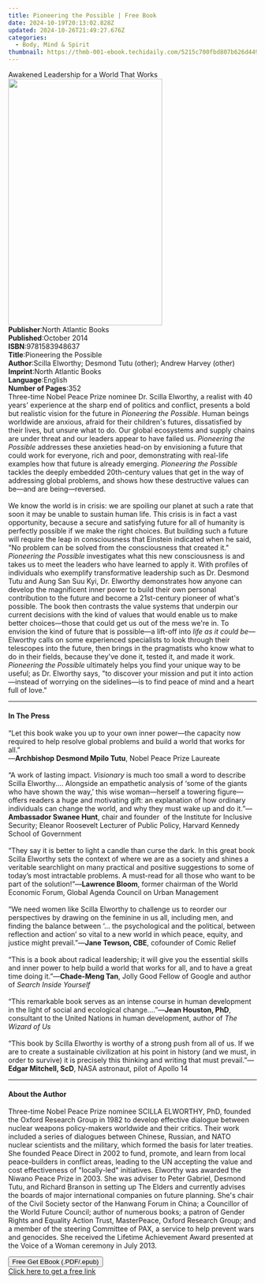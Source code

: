 ```yaml
---
title: Pioneering the Possible | Free Book
date: 2024-10-19T20:13:02.828Z
updated: 2024-10-26T21:49:27.676Z
categories:
  - Body, Mind & Spirit
thumbnail: https://thmb-001-ebook.techidaily.com/5215c700fbd807b626d44989cb1375cd19449a9a3484373b91358002624a9081.jpg
---
```

<main id="book-container">
  <div class="flex flex-col">
    <div class="book-brief flex-1 py-6 px-4 sm:p-6 md:py-10 md:px-8">
      <!-- brief-->
      <div class="book-brief-main">
        Awakened Leadership for a World That Works
      </div>
    </div>
    <div
      class="book-meta-info flex-1 grid gap-4 col-start-1 col-end-3 row-start-1 sm:mb-6 sm:grid-cols-4 lg:gap-6 lg:col-start-2 lg:row-end-6 lg:row-span-6 lg:mb-0"
    >
      <div
        class="book-meta-info-left place-content-center mt-4 p-4 text-sm leading-6 col-start-2 col-span-2 dark:text-slate-400"
      >
        <img
          class="w-full h-500 object-cover rounded-lg sm:h-255 sm:col-span-2 lg:col-span-full"
          src="https://img-001-ebook.techidaily.com/2c5caa98adbcd0a4aa3b84fee9baa99a7ece3a5f9276f609286c39af8da765b8.jpg"
          alt=""
          width="312"
          height="500"
        />
      </div>
      <div
        class="book-meta-info-right mt-2 col-start-1 row-start-2 col-span-3 self-center"
      >
        <!-- meta data  -->
        <div class="flex flex-col px-4 md:px-8">
          <div class="flex-1">
            <strong>Publisher</strong>:<span class="px-2"
              >North Atlantic Books</span
            >
          </div>
          <div class="flex-1">
            <strong>Published</strong>:<span class="px-2">October 2014</span>
          </div>
          <div class="flex-1">
            <strong>ISBN</strong>:<span class="px-2">9781583948637</span>
          </div>
          <div class="flex-1">
            <strong>Title</strong>:<span class="px-2"
              >Pioneering the Possible</span
            >
          </div>
          <div class="flex-1">
            <strong>Author</strong>:<span class="px-2"
              >Scilla Elworthy; Desmond Tutu (other); Andrew Harvey
              (other)</span
            >
          </div>
          <div class="flex-1">
            <strong>Imprint</strong>:<span class="px-2"
              >North Atlantic Books</span
            >
          </div>
          <div class="flex-1">
            <strong>Language</strong>:<span class="px-2">English</span>
          </div>
          <div class="flex-1">
            <strong>Number of Pages</strong>:<span class="px-2">352</span>
          </div>
        </div>
      </div>
    </div>
    <div class="book-description flex-1 py-6 px-4 sm:p-6 md:py-10 md:px-8">
      <div class="book-description-main">
        <div accordion-content="" id="description">
          Three-time Nobel Peace Prize nominee Dr. Scilla Elworthy, a realist
          with 40 years' experience at the sharp end of politics and conflict,
          presents a bold but realistic vision for the future in
          <i>Pioneering the Possible</i>. Human beings worldwide are anxious,
          afraid for their children's futures, dissatisfied by their lives, but
          unsure what to do. Our global ecosystems and supply chains are under
          threat and our leaders appear to have failed us.
          <i>Pioneering the Possible</i> addresses these anxieties head-on by
          envisioning a future that could work for everyone, rich and poor,
          demonstrating with real-life examples how that future is already
          emerging. <i>Pioneering the Possible</i> tackles the deeply embedded
          20th-century values that get in the way of addressing global problems,
          and shows how these destructive values can be—and are
          being—reversed.<br /><br />
          We know the world is in crisis: we are spoiling our planet at such a
          rate that soon it may be unable to sustain human life. This crisis is
          in fact a vast opportunity, because a secure and satisfying future for
          all of humanity is perfectly possible if we make the right choices.
          But building such a future will require the leap in consciousness that
          Einstein indicated when he said, "No problem can be solved from the
          consciousness that created it."
          <i>Pioneering the Possible</i> investigates what this new
          consciousness is and takes us to meet the leaders who have learned to
          apply it. With profiles of individuals who exemplify transformative
          leadership such as Dr. Desmond Tutu and Aung San Suu Kyi, Dr. Elworthy
          demonstrates how anyone can develop the magnificent inner power to
          build their own personal contribution to the future and become a
          21st-century pioneer of what's possible. The book then contrasts the
          value systems that underpin our current decisions with the kind of
          values that would enable us to make better choices—those that could
          get us out of the mess we're in. To envision the kind of future that
          is possible—a lift-off into <i>life as it could be</i>—Elworthy calls
          on some experienced specialists to look through their telescopes into
          the future, then brings in the pragmatists who know what to do in
          their fields, because they've done it, tested it, and made it work.
          <i>Pioneering the Possible</i> ultimately helps you find your unique
          way to be useful; as Dr. Elworthy says, "to discover your mission and
          put it into action—instead of worrying on the sidelines—is to find
          peace of mind and a heart full of love."
        </div>
        <div class="accordion-fader"></div>
      </div>
    </div>
    <div class="book-excerpts flex-1 py-6 px-4 sm:p-6 md:py-10 md:px-8">
      <!-- excerpts-->
      <div class="book-excerpts-main">
        <hr />
        <h4 class="placeholder placeholder-heading">
          <span>In The Press</span>
        </h4>
        <p>
          “Let this book wake you up to your own inner power—the capacity now
          required to help resolve global problems and build a world that works
          for all.”<br />—<b>Archbishop</b>&nbsp;<b>Desmond Mpilo Tutu</b>,
          Nobel Peace Prize Laureate<br /><br />
          “A work of lasting impact. <i>Visionary</i> is much too small a word
          to describe Scilla Elworthy.… Alongside an empathetic analysis of
          ‘some of the giants who have shown the way,’ this wise woman—herself a
          towering figure—offers readers a huge and motivating gift: an
          explanation of how ordinary individuals can change the world, and why
          they must wake up and do it.”—<b>Ambassador Swanee Hunt</b>, chair and
          founder&nbsp; of the Institute for Inclusive Security; Eleanor
          Roosevelt Lecturer of Public Policy, Harvard Kennedy School of
          Government<br /><br />
          “They say it is better to light a candle than curse the dark. In this
          great book Scilla Elworthy sets the context of where we are as a
          society and shines a veritable searchlight on many practical and
          positive suggestions to some of today’s most intractable problems. A
          must-read for all those who want to be part of the solution!”—<b
            >Lawrence Bloom</b
          >, former chairman of the World Economic Forum, Global Agenda Council
          on Urban Management<br /><br />
          “We need women like Scilla Elworthy to challenge us to reorder our
          perspectives by drawing on the feminine in us all, including men, and
          finding the balance between ‘… the psychological and the political,
          between reflection and action’ so vital to a new world in which peace,
          equity, and justice might prevail.”—<b>Jane Tewson, CBE</b>, cofounder
          of Comic Relief<br /><br />
          “This is a book about radical leadership; it will give you the
          essential skills and inner power to help build a world that works for
          all, and to have a great time doing it.”—<b>Chade-Meng Tan</b>, Jolly
          Good Fellow of Google and author of <i>Search Inside Yourself<br /></i
          ><br />
          “This remarkable book serves as an intense course in human development
          in the light of social and ecological change.…”—<b
            >Jean Houston, PhD</b
          >, consultant to the United Nations in human development, author of
          <i>The Wizard of Us<br /></i><br />
          “This book by Scilla Elworthy is worthy of a strong push from all of
          us. If we are to create a sustainable civilization at his point in
          history (and we must, in order to survive) it is precisely this
          thinking and writing that must prevail.”—<b>Edgar Mitchell, ScD</b>,
          NASA astronaut, pilot of Apollo 14
        </p>
      </div>
    </div>
    <div class="book-about-author flex-1 py-6 px-4 sm:p-6 md:py-10 md:px-8">
      <!-- about author-->
      <div class="book-main-author-main">
        <hr />
        <h4 class="placeholder placeholder-heading">
          <span>About the Author</span>
        </h4>
        <p>
          Three-time Nobel Peace Prize nominee SCILLA ELWORTHY, PhD, founded the
          Oxford Research Group in 1982 to develop effective dialogue between
          nuclear weapons policy-makers worldwide and their critics. Their work
          included a series of dialogues between Chinese, Russian, and NATO
          nuclear scientists and the military, which formed the basis for later
          treaties. She founded Peace Direct in 2002 to fund, promote, and learn
          from local peace-builders in conflict areas, leading to the UN
          accepting the value and cost effectiveness of "locally-led"
          initiatives. Elworthy was awarded the Niwano Peace Prize in 2003. She
          was adviser to Peter Gabriel, Desmond Tutu, and Richard Branson in
          setting up The Elders and currently advises the boards of major
          international companies on future planning. She's chair of the Civil
          Society sector of the Hanwang Forum in China; a Councillor of the
          World Future Council; author of numerous books; a patron of Gender
          Rights and Equality Action Trust, MasterPeace, Oxford Research Group;
          and a member of the steering Committee of PAX, a service to help
          prevent wars and genocides. She received the Lifetime Achievement
          Award presented at the Voice of a Woman ceremony in July 2013.
        </p>
      </div>
    </div>
    <div class="book-free-get flex-1 py-6 px-4 sm:p-6 md:py-10 md:px-8">
      <button
        id="btn-free-get"
        class="bg-blue-500 hover:bg-blue-700 text-white font-bold py-2 px-4 rounded"
      >
        Free Get EBook (.PDF/.epub)
      </button>
      <div id="countdown-display" class="px-2 text-lg mt-2"></div>
      <a
        id="free-link"
        class="hidden bg-blue-500 hover:bg-blue-700 text-white font-bold py-2 px-4 rounded"
        href="https://www.ebooks.com/en-us/book/1674245/pioneering-the-possible/scilla-elworthy/"
        target="_blank"
        >Click here to get a free link</a
      >
    </div>
    <script>
      let countdownTime = 0;
      let countdownInterval = null;
      document
        .getElementById('btn-free-get')
        .addEventListener('click', startCountdown);
      function startCountdown() {
        countdownTime = new Date().getTime() + 60000 * 3;
        countdownInterval = setInterval(updateCountdown, 1000);
        document.getElementById('btn-free-get').disabled = true;
        document
          .getElementById('btn-free-get')
          .classList.add('bg-gray-500', 'cursor-not-allowed');
      }
      function updateCountdown() {
        let currentTime = new Date().getTime();
        let timeLeft = countdownTime - currentTime;
        let secondsLeft = Math.floor(timeLeft / 1000);
        document.getElementById('countdown-display').innerHTML =
          `Remaining time: ${secondsLeft} seconds.`;
        if (secondsLeft <= 0) {
          clearInterval(countdownInterval);
          document.getElementById('btn-free-get').classList.add('hidden');
          document.getElementById('free-link').classList.remove('hidden');
          document.getElementById('countdown-display').innerHTML = '';
        }
      }
    </script>
  </div>
</main>

<ins class="adsbygoogle"
      style="display:block"
      data-ad-client="ca-pub-7571918770474297"
      data-ad-slot="8358498916"
      data-ad-format="auto"
      data-full-width-responsive="true"></ins>
    